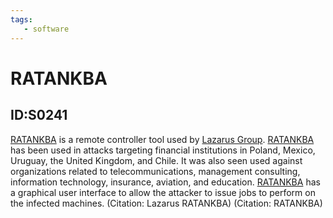 ```yaml
---
tags:
   - software
---
```

# RATANKBA
## ID:S0241
[RATANKBA](/mitre/software/S0241) is a remote controller tool used by [Lazarus Group](/mitre/groups/G0032). [RATANKBA](/mitre/software/S0241) has been used in attacks targeting financial institutions in Poland, Mexico, Uruguay, the United Kingdom, and Chile. It was also seen used against organizations related to telecommunications, management consulting, information technology, insurance, aviation, and education. [RATANKBA](/mitre/software/S0241) has a graphical user interface to allow the attacker to issue jobs to perform on the infected machines. (Citation: Lazarus RATANKBA) (Citation: RATANKBA)
